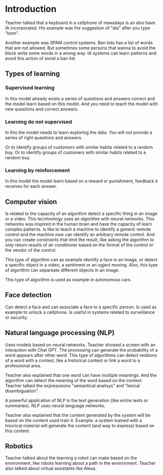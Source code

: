 # Introduction

Teacher talked that a keyboard in a cellphone of nowadays is an also have IA incorporated. His example was the suggestion of "dia" after you type "bom".

Another example was SPAM control systems. Ban lists has a list of words that are not allowed. But sometimes some persons that wanna to avoid the block write some words in a wrong way. IA systems can learn patterns and avoid this action of avoid a ban list.


## Types of learning


### Supervised learning

In this model already exists a series of questions and answers correct and the model learn based on this model. And you need to teach the model with new questions and correct answers.


### Learning do not supervised

In this the model needs to learn exploring the data. You will not provide a series of right questions and answers.

 Or to identify groups of customers with similar habits related to a random buy. Or to identify groups of customers with similar habits related to a random buy.


### Learning by reinforcement

In this model the model learn based on a reward or punishment, feedback it receives for each answer.


## Computer vision

Is related to the capacity of an algorithm detect a specific thing in an image or a video. This tecnhnology uses an algorithm with neural networks. This networks was inspired in the human brain and have the capacity of learn complex patterns. Is like to teach a machine to identify a generic remote control and the machine now can identify an arbitrary remote control. And you can create constraints that limit the result, like asking the algorithm to only return results of air conditioner based on the format of the control or the vendor of the control.

This type of algorithm can as example identify a face in an image, or detect a specific object in a video, a sentiment or an ogject moving. Also, this type of algorithm can separeate different objects in an image.

This type of algorithm is used as example in autonomous cars.


## Face detection

Can detect a face and can associate a face to a specific person. Is used as example to unlock a cellphone. Is useful in systems related to surveillance or security.


## Natural language processing (NLP)

Uses models based on neural networks. Teacher showed a screen with an interaction with Chat GPT. The processing can generate the probability of a word appears after other word. This type of algorithms can detect relations of a word with a context, like a historical context or link a word to a professional area.

Teacher also explained that one word can have multiple meanings. And the algorithm can detect the meaning of the word based on the context. Teacher talked the expresssions "semantical analisys" and "lexical disambiguation".

A powerful application of NLP is the text generation (like entire texts or summaries). NLP uses neural language networks.

Teacher also explained that the content generated by the system will be based on the content used train it. Example: a system trained with a hisorical material will generate the content (and way to express) based on this content.


## Robotics

Teacher talked about the learning a robot can make based on the environment, like robots learning about a path in the environment. Teacher also talked about virtual assistants like Alexa.